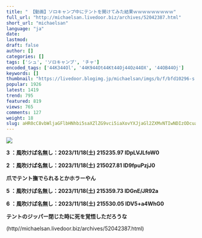 ```yaml
---
title: " 【動画】ソロキャンプ中にテントを開けてみた結果ｗｗｗｗｗｗｗｗｗ"
full_url: "http://michaelsan.livedoor.biz/archives/52042387.html"
short_url: "michaelsan"
language: "ja"
date: 
lastmod: 
draft: false
author: []
categories: []
tags: ['シュ', 'ソロキャンプ', 'チャ']
encoded_tags: ['44K344Ol', '44K944Ot44Kt44Oj44Oz44OX', '44OB44Oj']
keywords: []
thumbnail: "https://livedoor.blogimg.jp/michaelsan/imgs/b/f/bfd10296-s.jpg"
popular: 1926
latest: 1419
trend: 795
featured: 819
views: 765
comments: 127
weight: 18
slug: aHR0cC8vbWljaGFlbHNhbi5saXZlZG9vci5iaXovYXJjaGl2ZXMvNTIwNDIzODcuaHRtbA==
---
```


![](https://livedoor.blogimg.jp/michaelsan/imgs/b/f/bfd10296-s.jpg)

<b><p>3 ：風吹けば名無し：2023/11/18(土) 215235.97 IDpLVJLfoW0</p><p>2 ：風吹けば名無し：2023/11/18(土) 215027.81 ID9fpuPzjJ0</p><p>爪でテント撫でられるとかホラーやん</p><p>5 ：風吹けば名無し：2023/11/18(土) 215359.73 IDGnE/JR92a</p><p>6 ：風吹けば名無し：2023/11/18(土) 215530.05 IDV5+a4WhG0</p><p>テントのジッパー閉じた時に死を覚悟しただろうな </p></b>

(http//michaelsan.livedoor.biz/archives/52042387.html)
